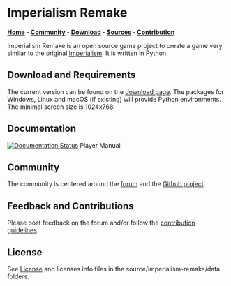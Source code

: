 # Imperialism Remake

**[Home](http://remake.twelvepm.de/) - [Community](http://remake.twelvepm.de/forum/) - [Download](http://remake.twelvepm.de/home/download/) - [Sources](https://github.com/Trilarion/Imperialism-Remake) - [Contribution](CONTRIBUTING.md)**

Imperialism Remake is an open source game project to create a game very similar to the original [Imperialism](https://en.wikipedia.org/wiki/Imperialism_(video_game)). It is written in Python.

## Download and Requirements

The current version can be found on the [download page](http://remake.twelvepm.de/home/download/). The packages for Windows,
Linux and macOS (if existing) will provide Python environments. The minimal screen size is 1024x768.

## Documentation

[![Documentation Status](https://readthedocs.org/projects/imperialism-remake/badge/?version=latest)](http://imperialism-remake.readthedocs.io/en/latest/?badge=latest) Player Manual

## Community

The community is centered around the [forum](http://remake.twelvepm.de/forum/) and the [Github project](https://github.com/Trilarion/imperialism-remake).

## Feedback and Contributions

Please post feedback on the forum and/or follow the [contribution guidelines](https://github.com/Trilarion/imperialism-remake/blob/master/CONTRIBUTING.md).

## License

See [License](LICENSE) and licenses.info files in the source/imperialism-remake/data folders.

